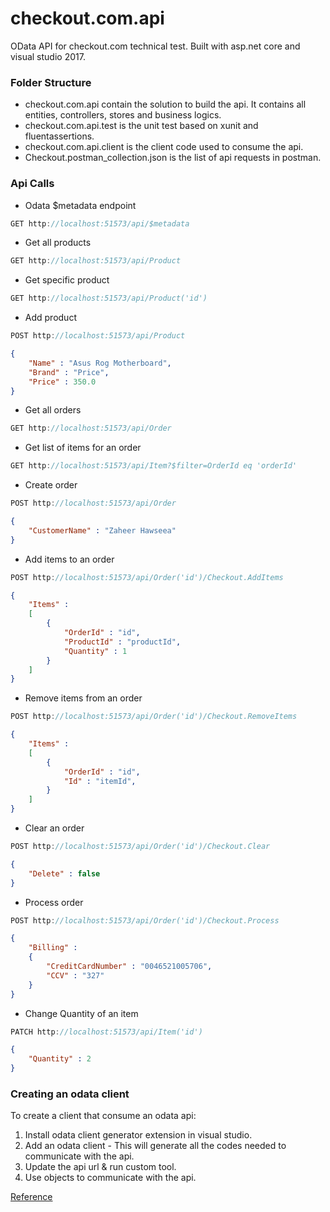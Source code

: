 # checkout.com.api
OData API for checkout.com technical test. Built with asp.net core and visual studio 2017.

### Folder Structure
- checkout.com.api contain the solution to build the api. It contains all entities, controllers, stores and business logics.
- checkout.com.api.test is the unit test based on xunit and fluentassertions.
- checkout.com.api.client is the client code used to consume the api.
- Checkout.postman_collection.json is the list of api requests in postman.

### Api Calls
- Odata $metadata endpoint  
```javascript
GET http://localhost:51573/api/$metadata
```

- Get all products  
```javascript
GET http://localhost:51573/api/Product
```

- Get specific product  
```javascript
GET http://localhost:51573/api/Product('id')
```

- Add product 
```javascript
POST http://localhost:51573/api/Product
```
```json
{
    "Name" : "Asus Rog Motherboard",
    "Brand" : "Price",
    "Price" : 350.0
}
```

- Get all orders  
```javascript
GET http://localhost:51573/api/Order
```

- Get list of items for an order  
```javascript
GET http://localhost:51573/api/Item?$filter=OrderId eq 'orderId'
```

- Create order  
```javascript
POST http://localhost:51573/api/Order
```
```json
{
	"CustomerName" : "Zaheer Hawseea"
}
```

- Add items to an order 
```javascript 
POST http://localhost:51573/api/Order('id')/Checkout.AddItems
```
```json
{
	"Items" : 
    [
		{
			"OrderId" : "id",
			"ProductId" : "productId",
			"Quantity" : 1
		}	
	]
}
```

- Remove items from an order  
```javascript
POST http://localhost:51573/api/Order('id')/Checkout.RemoveItems
```
```json
{
	"Items" : 
    [
		{
			"OrderId" : "id",
			"Id" : "itemId",
		}	
	]
}
```

- Clear an order  
```javascript
POST http://localhost:51573/api/Order('id')/Checkout.Clear
```
```json
{
	"Delete" : false
}
```

- Process order  
```javascript
POST http://localhost:51573/api/Order('id')/Checkout.Process
```
```json
{
	"Billing" : 
    {
		"CreditCardNumber" : "0046521005706",
		"CCV" : "327"
	}
}
```

- Change Quantity of an item  
```javascript
PATCH http://localhost:51573/api/Item('id')
```
```json
{
	"Quantity" : 2
}
```

### Creating an odata client
To create a client that consume an odata api:

1. Install odata client generator extension in visual studio.
2. Add an odata client - This will generate all the codes needed to communicate  with the api.
3. Update the api url & run custom tool.
4. Use objects to communicate with the api.

[Reference](https://docs.microsoft.com/en-us/aspnet/web-api/overview/odata-support-in-aspnet-web-api/odata-v4/create-an-odata-v4-client-app)
